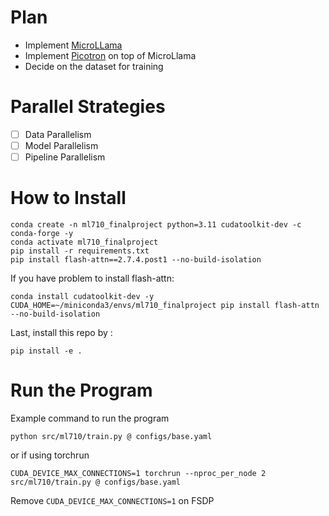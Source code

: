 # Plan
- Implement [MicroLLama](https://github.com/keeeeenw/MicroLlama)
- Implement [Picotron](https://github.com/huggingface/picotron) on top of MicroLlama
- Decide on the dataset for training


# Parallel Strategies
- [ ] Data Parallelism
- [ ] Model Parallelism
- [ ] Pipeline Parallelism
<!-- - [ ] Data + Model Parallelism (Need at least 4 GPUs) -->

# How to Install
```
conda create -n ml710_finalproject python=3.11 cudatoolkit-dev -c conda-forge -y
conda activate ml710_finalproject
pip install -r requirements.txt
pip install flash-attn==2.7.4.post1 --no-build-isolation
```

If you have problem to install flash-attn:
```
conda install cudatoolkit-dev -y
CUDA_HOME=~/miniconda3/envs/ml710_finalproject pip install flash-attn --no-build-isolation
```

Last, install this repo by :
```
pip install -e .
```

# Run the Program
Example command to run the program
```
python src/ml710/train.py @ configs/base.yaml
```

or if using torchrun
```
CUDA_DEVICE_MAX_CONNECTIONS=1 torchrun --nproc_per_node 2 src/ml710/train.py @ configs/base.yaml
```

Remove `CUDA_DEVICE_MAX_CONNECTIONS=1` on FSDP